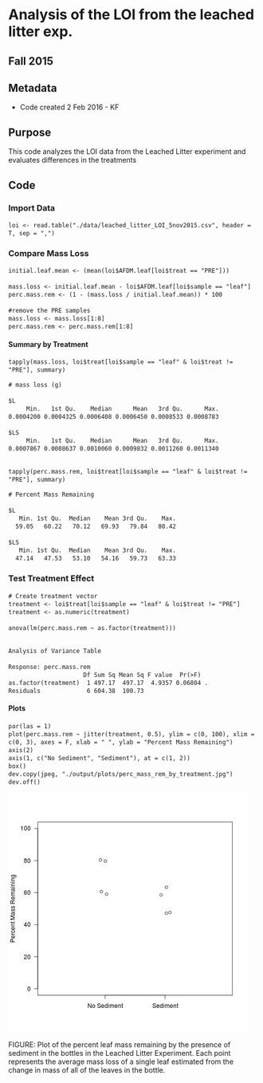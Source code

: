 # Analysis of the LOI from the leached litter exp. 

## Fall 2015

## Metadata

* Code created 2 Feb 2016 - KF

## Purpose

This code analyzes the LOI data from the Leached Litter experiment and evaluates differences in the treatments

## Code
### Import Data

    loi <- read.table("./data/leached_litter_LOI_5nov2015.csv", header = T, sep = ",")


### Compare Mass Loss
    
    initial.leaf.mean <- (mean(loi$AFDM.leaf[loi$treat == "PRE"]))
    
    mass.loss <- initial.leaf.mean - loi$AFDM.leaf[loi$sample == "leaf"]
    perc.mass.rem <- (1 - (mass.loss / initial.leaf.mean)) * 100
    
    #remove the PRE samples
    mass.loss <- mass.loss[1:8]
    perc.mass.rem <- perc.mass.rem[1:8]

#### Summary by Treatment

    tapply(mass.loss, loi$treat[loi$sample == "leaf" & loi$treat != "PRE"], summary)

~~~~
# mass loss (g)

$L
     Min.   1st Qu.    Median      Mean   3rd Qu.      Max. 
0.0004200 0.0004325 0.0006408 0.0006450 0.0008533 0.0008783 

$LS
     Min.   1st Qu.    Median      Mean   3rd Qu.      Max. 
0.0007867 0.0008637 0.0010060 0.0009832 0.0011260 0.0011340 


~~~~

    tapply(perc.mass.rem, loi$treat[loi$sample == "leaf" & loi$treat != "PRE"], summary)
 
~~~~
# Percent Mass Remaining

$L
   Min. 1st Qu.  Median    Mean 3rd Qu.    Max. 
  59.05   60.22   70.12   69.93   79.84   80.42 

$LS
   Min. 1st Qu.  Median    Mean 3rd Qu.    Max. 
  47.14   47.53   53.10   54.16   59.73   63.33 
~~~~

### Test Treatment Effect

    # Create treatment vector
    treatment <- loi$treat[loi$sample == "leaf" & loi$treat != "PRE"]    
    treatment <- as.numeric(treatment)
    
    anova(lm(perc.mass.rem ~ as.factor(treatment)))
     
     
~~~~
      
Analysis of Variance Table

Response: perc.mass.rem
                     Df Sum Sq Mean Sq F value  Pr(>F)  
as.factor(treatment)  1 497.17  497.17  4.9357 0.06804 .
Residuals             6 604.38  100.73

~~~~

#### Plots

    par(las = 1)
    plot(perc.mass.rem ~ jitter(treatment, 0.5), ylim = c(0, 100), xlim = c(0, 3), axes = F, xlab = " ", ylab = "Percent Mass Remaining")
    axis(2)
    axis(1, c("No Sediment", "Sediment"), at = c(1, 2))
    box()
    dev.copy(jpeg, "./output/plots/perc_mass_rem_by_treatment.jpg")
    dev.off()

![Plot of percent leaf mass remaining by sediment presence](../output/plots/perc_mass_rem_by_treatment.jpg)

FIGURE: Plot of the percent leaf mass remaining by the presence of sediment in the bottles in the Leached Litter Experiment. Each point represents the average mass loss of a single leaf estimated from the change in mass of all of the leaves in the bottle.
